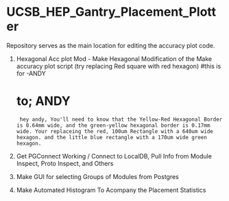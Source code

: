 # UCSB_HEP_Gantry_Placement_Plotter
Repository serves as the main location for editing the accuracy plot code. 




1. Hexagonal Acc plot Mod - Make Hexagonal Modification of the Make accuracy plot script (try replacing Red square with red hexagon)
#this is for -ANDY
    #    to; ANDY
        hey andy, You'll need to know that the Yellow-Red Hexagonal Border is 0.64mm wide, and the green-yellow hexagonal border is 0.17mm wide. Your replaceing the red, 100um Rectangle with a 640um wide hexagon. and the little blue rectangle with a 170um wide green hexagon. 

2. Get PGConnect Working / Connect to LocalDB, Pull Info from Module Inspect, Proto Inspect, and Others
    
3. Make GUI for selecting Groups of Modules from Postgres

4. Make Automated Histogram To Acompany the Placement Statistics 
